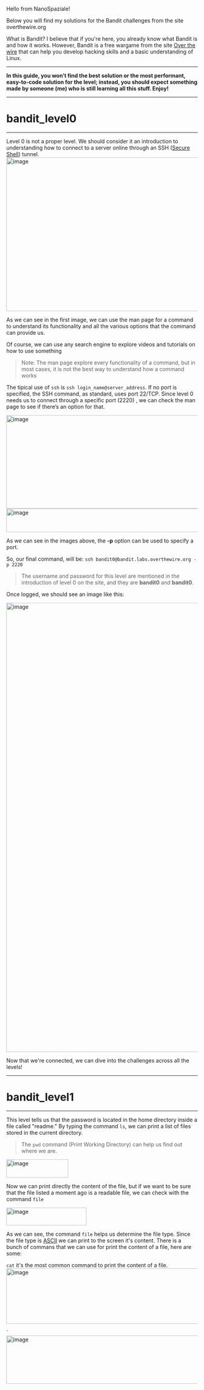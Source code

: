 Hello from NanoSpaziale!

Below you will find my solutions for the Bandit challenges from the site overthewire.org

What is Bandit?
I believe that if you're here, you already know what Bandit is and how it works. However, Bandit is a free wargame from the site [Over the wire](overthewire.org/wargames/bandit) that can help you develop hacking skills and a basic understanding of Linux.
***
**In this guide, you won’t find the best solution or the most performant, easy-to-code solution for the level; instead, you should expect something made by someone (me) who is still learning all this stuff. Enjoy!**
***
# bandit_level0
***
Level 0 is not a proper level. We should consider it an introduction to understanding how to connect to a server online through an SSH ([Secure Shell](https://en.wikipedia.org/wiki/Secure_Shell)) tunnel.
<img width="1697" height="405" alt="image" src="https://github.com/user-attachments/assets/505b9ae9-08c4-4b35-b97e-20fc0ba04139" />

As we can see in the first image, we can use the man page for a command to understand its functionality and all the various options that the command can provide us.

Of course, we can use any search engine to explore videos and tutorials on how to use something 
>Note: The man page explore every functionality of a command, but in most cases, it is not the best way to understand how a command works

The tipical use of `ssh` is `ssh login_name@server_address`. If no port is specified, the SSH command, as standard, uses port 22/TCP.
Since level 0 needs us to connect through a specific port (2220) , we can check the man page to see if there’s an option for that.

<img width="1026" height="246" alt="image" src="https://github.com/user-attachments/assets/1ac47899-31e7-42fd-b8d8-1cdb8ee5eb22" />
<img width="950" height="62" alt="image" src="https://github.com/user-attachments/assets/e51e2dd6-43e5-48d5-9dce-2433d2b36063" />

As we can see in the images above, the **-p** option can be used to specify a port.

So, our final command, will be: `ssh bandit0@bandit.labs.overthewire.org -p 2220`
>The username and password for this level are mentioned in the introduction of level 0 on the site, and they are **bandit0** and **bandit0**.

Once logged, we should see an image like this:

<img width="568" height="1183" alt="image" src="https://github.com/user-attachments/assets/6e0d41fb-089f-464c-a83d-39a68dfc1f86" />

Now that we're connected, we can dive into the challenges across all the levels!
***
# bandit_level1
***
This level tells us that the password is located in the home directory inside a file called "readme." By typing the command `ls`, we can print a list of files stored in the current directory. 
>The `pwd` command (Print Working Directory) can help us find out where we are.

<img width="163" height="48" alt="image" src="https://github.com/user-attachments/assets/998d724d-12e9-45f0-b734-a9edd7c0ff28" />


Now we can print directly the content of the file, but if we want to be sure that the file listed a moment ago is a readable file, we can check with the command `file`

<img width="211" height="47" alt="image" src="https://github.com/user-attachments/assets/04c31232-89df-442c-8584-00554daa4a75" />

As we can see, the command `file` helps us determine the file type. Since the file type is [ASCII](https://en.wikipedia.org/wiki/ASCII) we can print to the screen it's content.
There is a bunch of commans that we can use for print the content of a file, here are some:

`cat` it's the most common command to print the content of a file.
<img width="588" height="146" alt="image" src="https://github.com/user-attachments/assets/6e1b0004-c1e2-4172-8b06-7e8d314ea92d" />

`
<img width="590" height="127" alt="image" src="https://github.com/user-attachments/assets/2f6fdf05-e6ba-4702-a9c0-872768229f90" />





















